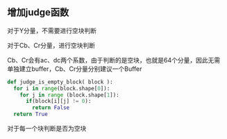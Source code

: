 ## 增加judge函数

对于Y分量，不需要进行空块判断

对于Cb、Cr分量，进行空块判断

Cb、Cr会有ac、dc两个系数，由于判断的是空块，也就是64个分量，因此无需单独建立buffer，Cb、Cr分量分别建议一个Buffer

```python
def judge_is_empty_block( block ):
  for i in range(block.shape[0]):
    for j in range (block.shape[1]):
      if(block[i][j] != 0):  
        return False
  return True
```

对于每一个块判断是否为空块



